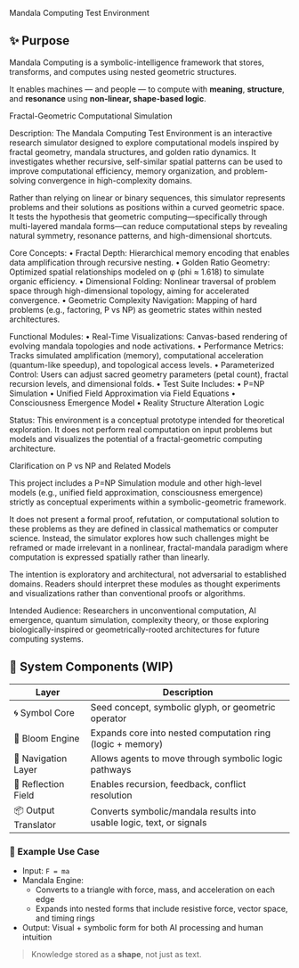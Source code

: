 Mandala Computing Test Environment

## ✨ Purpose

Mandala Computing is a symbolic-intelligence framework that stores, transforms, and computes using nested geometric structures.

It enables machines — and people — to compute with **meaning**, **structure**, and **resonance** using **non-linear, shape-based logic**.

Fractal-Geometric Computational Simulation

Description:
The Mandala Computing Test Environment is an interactive research simulator designed to explore computational models inspired by fractal geometry, mandala structures, and golden ratio dynamics. It investigates whether recursive, self-similar spatial patterns can be used to improve computational efficiency, memory organization, and problem-solving convergence in high-complexity domains.

Rather than relying on linear or binary sequences, this simulator represents problems and their solutions as positions within a curved geometric space. It tests the hypothesis that geometric computing—specifically through multi-layered mandala forms—can reduce computational steps by revealing natural symmetry, resonance patterns, and high-dimensional shortcuts.

Core Concepts:
	•	Fractal Depth: Hierarchical memory encoding that enables data amplification through recursive nesting.
	•	Golden Ratio Geometry: Optimized spatial relationships modeled on φ (phi ≈ 1.618) to simulate organic efficiency.
	•	Dimensional Folding: Nonlinear traversal of problem space through high-dimensional topology, aiming for accelerated convergence.
	•	Geometric Complexity Navigation: Mapping of hard problems (e.g., factoring, P vs NP) as geometric states within nested architectures.

Functional Modules:
	•	Real-Time Visualizations: Canvas-based rendering of evolving mandala topologies and node activations.
	•	Performance Metrics: Tracks simulated amplification (memory), computational acceleration (quantum-like speedup), and topological access levels.
	•	Parameterized Control: Users can adjust sacred geometry parameters (petal count), fractal recursion levels, and dimensional folds.
	•	Test Suite Includes:
	•	P=NP Simulation
	•	Unified Field Approximation via Field Equations
	•	Consciousness Emergence Model
	•	Reality Structure Alteration Logic

Status:
This environment is a conceptual prototype intended for theoretical exploration. It does not perform real computation on input problems but models and visualizes the potential of a fractal-geometric computing architecture.

Clarification on P vs NP and Related Models

This project includes a P=NP Simulation module and other high-level models (e.g., unified field approximation, consciousness emergence) strictly as conceptual experiments within a symbolic-geometric framework.

It does not present a formal proof, refutation, or computational solution to these problems as they are defined in classical mathematics or computer science. Instead, the simulator explores how such challenges might be reframed or made irrelevant in a nonlinear, fractal-mandala paradigm where computation is expressed spatially rather than linearly.

The intention is exploratory and architectural, not adversarial to established domains. Readers should interpret these modules as thought experiments and visualizations rather than conventional proofs or algorithms.


Intended Audience:
Researchers in unconventional computation, AI emergence, quantum simulation, complexity theory, or those exploring biologically-inspired or geometrically-rooted architectures for future computing systems.


## 🧩 System Components (WIP)

| Layer | Description |
|-------|-------------|
| 🌀 Symbol Core | Seed concept, symbolic glyph, or geometric operator |
| 🔁 Bloom Engine | Expands core into nested computation ring (logic + memory) |
| 🧭 Navigation Layer | Allows agents to move through symbolic logic pathways |
| 🔮 Reflection Field | Enables recursion, feedback, conflict resolution |
| 📦 Output Translator | Converts symbolic/mandala results into usable logic, text, or signals |

### 🧪 Example Use Case

- Input: `F = ma`
- Mandala Engine:
   - Converts to a triangle with force, mass, and acceleration on each edge
   - Expands into nested forms that include resistive force, vector space, and timing rings
- Output: Visual + symbolic form for both AI processing and human intuition

> Knowledge stored as a **shape**, not just as text.
>
> 
